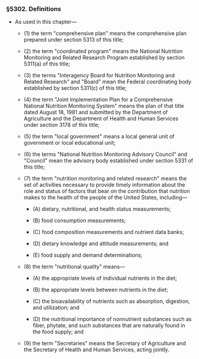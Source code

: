 ### §5302. Definitions
* As used in this chapter—

  * (1) the term "comprehensive plan" means the comprehensive plan prepared under section 5313 of this title;

  * (2) the term "coordinated program" means the National Nutrition Monitoring and Related Research Program established by section 5311(a) of this title;

  * (3) the terms "Interagency Board for Nutrition Monitoring and Related Research" and "Board" mean the Federal coordinating body established by section 5311(c) of this title;

  * (4) the term "Joint Implementation Plan for a Comprehensive National Nutrition Monitoring System" means the plan of that title dated August 18, 1981 and submitted by the Department of Agriculture and the Department of Health and Human Services under section 3178 of this title;

  * (5) the term "local government" means a local general unit of government or local educational unit;

  * (6) the terms "National Nutrition Monitoring Advisory Council" and "Council" mean the advisory body established under section 5331 of this title;

  * (7) the term "nutrition monitoring and related research" means the set of activities necessary to provide timely information about the role and status of factors that bear on the contribution that nutrition makes to the health of the people of the United States, including—

    * (A) dietary, nutritional, and health status measurements;

    * (B) food consumption measurements;

    * (C) food composition measurements and nutrient data banks;

    * (D) dietary knowledge and attitude measurements; and

    * (E) food supply and demand determinations;


  * (8) the term "nutritional quality" means—

    * (A) the appropriate levels of individual nutrients in the diet;

    * (B) the appropriate levels between nutrients in the diet;

    * (C) the bioavailability of nutrients such as absorption, digestion, and utilization; and

    * (D) the nutritional importance of nonnutrient substances such as fiber, phytate, and such substances that are naturally found in the food supply; and


  * (9) the term "Secretaries" means the Secretary of Agriculture and the Secretary of Health and Human Services, acting jointly.
